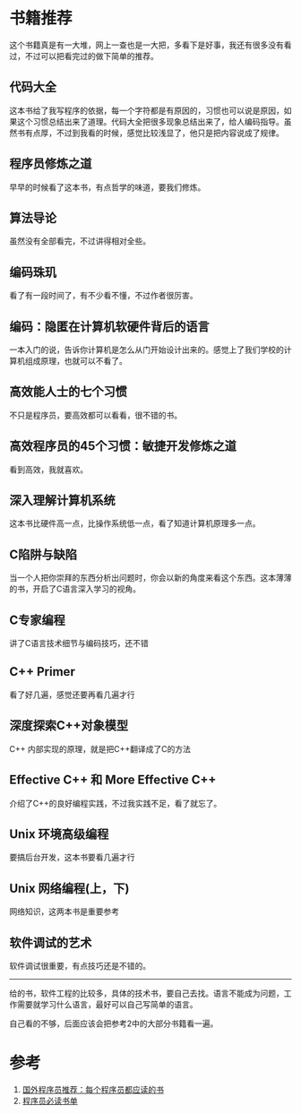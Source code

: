 # 书籍推荐

这个书籍真是有一大堆，网上一查也是一大把，多看下是好事，我还有很多没有看过，不过可以把看完过的做下简单的推荐。

## 代码大全

这本书给了我写程序的依据，每一个字符都是有原因的，习惯也可以说是原因，如果这个习惯总结出来了道理。代码大全把很多现象总结出来了，给人编码指导。虽然书有点厚，不过到我看的时候，感觉比较浅显了，他只是把内容说成了规律。

## 程序员修炼之道

早早的时候看了这本书，有点哲学的味道，要我们修炼。

## 算法导论

虽然没有全部看完，不过讲得相对全些。

## 编码珠玑

看了有一段时间了，有不少看不懂，不过作者很厉害。

## 编码：隐匿在计算机软硬件背后的语言

一本入门的说，告诉你计算机是怎么从门开始设计出来的。感觉上了我们学校的计算机组成原理，也就可以不看了。

## 高效能人士的七个习惯

不只是程序员，要高效都可以看看，很不错的书。

## 高效程序员的45个习惯：敏捷开发修炼之道

看到高效，我就喜欢。

## 深入理解计算机系统

这本书比硬件高一点，比操作系统低一点，看了知道计算机原理多一点。

## C陷阱与缺陷

当一个人把你崇拜的东西分析出问题时，你会以新的角度来看这个东西。这本薄薄的书，开启了C语言深入学习的视角。

## C专家编程

讲了C语言技术细节与编码技巧，还不错

## C++ Primer

看了好几遍，感觉还要再看几遍才行

## 深度探索C++对象模型

C++ 内部实现的原理，就是把C++翻译成了C的方法

## Effective C++ 和 More Effective C++

介绍了C++的良好编程实践，不过我实践不足，看了就忘了。

## Unix 环境高级编程

要搞后台开发，这本书要看几遍才行

## Unix 网络编程(上，下)

网络知识，这两本书是重要参考

## 软件调试的艺术

软件调试很重要，有点技巧还是不错的。

---

给的书，软件工程的比较多，具体的技术书，要自己去找。语言不能成为问题，工作需要就学习什么语言，最好可以自己写简单的语言。

自己看的不够，后面应该会把参考2中的大部分书籍看一遍。

# 参考

1. [国外程序员推荐：每个程序员都应读的书](http://www.williamlong.info/archives/3028.html)
2. [程序员必读书单](http://lucida.me/blog/developer-reading-list/)
